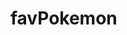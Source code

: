 # favPokemon
<!-- 
1Use process.stdin to ask the user what their favorite pokemon is.

2. If the user does not input a real Pokemon, tell them that it isn’t a real Pokémon and ask again! 
-->